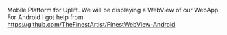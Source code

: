 Mobile Platform for Uplift.
We will be displaying a WebView of our WebApp.
For Android I got help from https://github.com/TheFinestArtist/FinestWebView-Android

